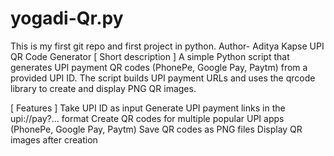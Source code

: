 # yogadi-Qr.py 
   This is my first git repo and first project in python.
          Author- Aditya Kapse
                               UPI QR Code Generator
[ Short description ]
A simple Python script that generates UPI payment QR codes (PhonePe, Google Pay, Paytm) from a provided UPI ID. The script builds UPI payment URLs and uses the qrcode library to create and display PNG QR images.

 [ Features ]
Take UPI ID as input
Generate UPI payment links in the upi://pay?... format
Create QR codes for multiple popular UPI apps (PhonePe, Google Pay, Paytm)
Save QR codes as PNG files
Display QR images after creation
